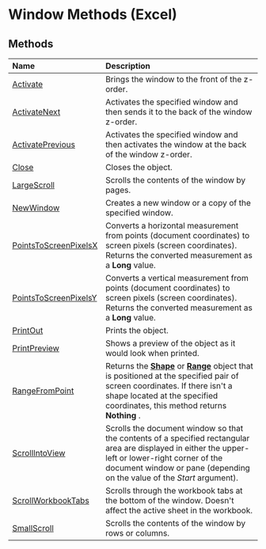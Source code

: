 
# Window Methods (Excel)

## Methods



|**Name**|**Description**|
|:-----|:-----|
|[Activate](7e0fdc4e-6399-62a8-f706-1653eb9217a2.md)|Brings the window to the front of the z-order. |
|[ActivateNext](eeef1ef2-b1c5-6618-1f66-827bc64e2033.md)|Activates the specified window and then sends it to the back of the window z-order.|
|[ActivatePrevious](5f244c28-ec32-7f28-cf0a-075f8a2d014d.md)|Activates the specified window and then activates the window at the back of the window z-order.|
|[Close](59772b1d-823e-70d6-97d7-a5ddb44abdcc.md)|Closes the object.|
|[LargeScroll](f3d74426-ece5-559f-c8c2-c356eb532217.md)|Scrolls the contents of the window by pages.|
|[NewWindow](e9891c74-e2c7-8e33-a1b8-85ec76ee75be.md)|Creates a new window or a copy of the specified window.|
|[PointsToScreenPixelsX](b637ae59-30fe-a5cd-2c0d-d9cb63c77d84.md)|Converts a horizontal measurement from points (document coordinates) to screen pixels (screen coordinates). Returns the converted measurement as a  **Long** value.|
|[PointsToScreenPixelsY](ec25e6d4-22c1-2444-9582-37187901ae02.md)|Converts a vertical measurement from points (document coordinates) to screen pixels (screen coordinates). Returns the converted measurement as a  **Long** value.|
|[PrintOut](735b2bc4-ff5b-13b8-6223-f71fc55e339e.md)|Prints the object.|
|[PrintPreview](d38dacd1-6281-0c58-75bf-9bd87eaf2fe8.md)|Shows a preview of the object as it would look when printed.|
|[RangeFromPoint](ece6172d-013d-5175-55e3-4968947d9e4e.md)|Returns the  **[Shape](8f01fcd1-b7d9-5216-2de5-40fb6648a403.md)** or **[Range](b8207778-0dcc-4570-1234-f130532cc8cd.md)** object that is positioned at the specified pair of screen coordinates. If there isn't a shape located at the specified coordinates, this method returns **Nothing** .|
|[ScrollIntoView](8d516288-90b2-b080-b909-fd49d10f0f5a.md)|Scrolls the document window so that the contents of a specified rectangular area are displayed in either the upper-left or lower-right corner of the document window or pane (depending on the value of the  _Start_ argument).|
|[ScrollWorkbookTabs](5c7c4d74-f125-d67e-2196-14a740afe947.md)|Scrolls through the workbook tabs at the bottom of the window. Doesn't affect the active sheet in the workbook.|
|[SmallScroll](dcf1fdeb-36ab-06ed-a9fc-5b2bbaecc457.md)|Scrolls the contents of the window by rows or columns.|
